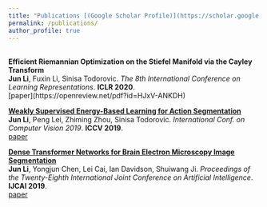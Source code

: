 ```yaml
---
title: "Publications [(Google Scholar Profile)](https://scholar.google.com/citations?user=dY3O3qsAAAAJ&hl=zh-CN)"
permalink: /publications/
author_profile: true
---
```

<br>
<b>Efficient Riemannian Optimization on the Stiefel Manifold via the Cayley Transform</b> <br> 
<b>Jun Li</b>, Fuxin Li, Sinisa Todorovic.
<i>The 8th International Conference on Learning Representations</i>. <b>ICLR 2020</b>.<br>
[paper](https://openreview.net/pdf?id=HJxV-ANKDH)

<b>[Weakly Supervised Energy-Based Learning for Action Segmentation](http://openaccess.thecvf.com/content_ICCV_2019/papers/Li_Weakly_Supervised_Energy-Based_Learning_for_Action_Segmentation_ICCV_2019_paper.pdf)</b> <br> 
<b>Jun Li</b>, Peng Lei, Zhiming Zhou, Sinisa Todorovic.
<i>International Conf. on Computer Vision 2019</i>. <b>ICCV 2019</b>.<br>
[paper](http://openaccess.thecvf.com/content_ICCV_2019/papers/Li_Weakly_Supervised_Energy-Based_Learning_for_Action_Segmentation_ICCV_2019_paper.pdf)

<b>[Dense Transformer Networks for Brain Electron Microscopy Image Segmentation](https://www.ijcai.org/proceedings/2019/0401.pdf)</b> <br> 
<b>Jun Li</b>, Yongjun Chen, Lei Cai, Ian Davidson, Shuiwang Ji.
<i>Proceedings of the Twenty-Eighth International Joint Conference on Artificial Intelligence</i>. <b>IJCAI 2019</b>.<br>
[paper](https://www.ijcai.org/proceedings/2019/0401.pdf)

